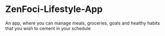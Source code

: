 # ZenFoci-Lifestyle-App
An app, where you can manage meals, groceries, goals and healthy habits that you wish to cement in your schedule
